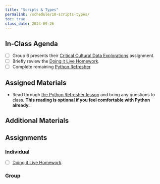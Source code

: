 ```yaml
---
title: "Scripts & Types"
permalink: /schedule/10-scripts-types/
toc: true
class_date: 2024-09-26
---
```


## In-Class Agenda

- [ ] Group 6 presents their [Critical Cultural Data Explorations]({{site.baseurl}}/critical-cultural-data-explorations/) assignment.
- [ ] Briefly review the [Doing it Live Homework]({{site.baseurl}}/materials/introducing-humanities-computing/08-intro-web#homework-doing-it-live).
- [ ] Complete remaining [Python Refresher]({{site.baseurl}}/materials/creating-curating-humanities-data/02-python-refresher-advanced).

## Assigned Materials

- Read through [the Python Refresher lesson]({{site.baseurl}}/materials/creating-curating-humanities-data/01-python-refresher-foundations) and bring any questions to class. **This reading is optional if you feel comfortable with Python already.**

## Additional Materials

## Assignments

### Individual

- [ ] [Doing it Live Homework]({{site.baseurl}}/materials/introducing-humanities-computing/08-intro-web#homework-doing-it-live).

### Group